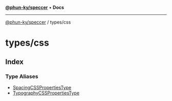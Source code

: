 [**@phun-ky/speccer**](../../README.md) • **Docs**

***

[@phun-ky/speccer](../../README.md) / types/css

# types/css

## Index

### Type Aliases

- [SpacingCSSPropertiesType](type-aliases/SpacingCSSPropertiesType.md)
- [TypographyCSSPropertiesType](type-aliases/TypographyCSSPropertiesType.md)

